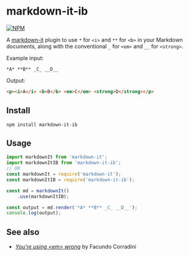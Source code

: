 # markdown-it-ib

[![NPM](https://img.shields.io/npm/v/markdown-it-ib.svg)](https://www.npmjs.com/package/markdown-it-ib)

A [markdown-it](https://github.com/markdown-it/markdown-it) plugin
to use `*` for `<i>` and `**` for `<b>` in your Markdown documents,
along with the conventional `_` for `<em>` and `__` for `<strong>`.

Example input:

```
*A* **B** _C_ __D__
```

Output:

```html
<p><i>A</i> <b>B</b> <em>C</em> <strong>D</strong></p>
```

## Install

```
npm install markdown-it-ib
```

## Usage

```js
import markdownIt from 'markdown-it';
import markdownItIB from 'markdown-it-ib';
// OR
const markdownIt = require('markdown-it');
const markdownItIB = require('markdown-it-ib');

const md = markdownIt()
	.use(markdownItIB);

const output = md.render('*A* **B** _C_ __D__');
console.log(output);
```

## See also

- _[You’re using &lt;em> wrong](https://blog.logrocket.com/youre-using-em-wrong/)_
  by Facundo Corradini
